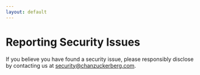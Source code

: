 ```yaml
---
layout: default
---
```


# Reporting Security Issues

If you believe you have found a security issue, please responsibly disclose by contacting us at [security@chanzuckerberg.com](mailto:security@chanzuckerberg.com).

